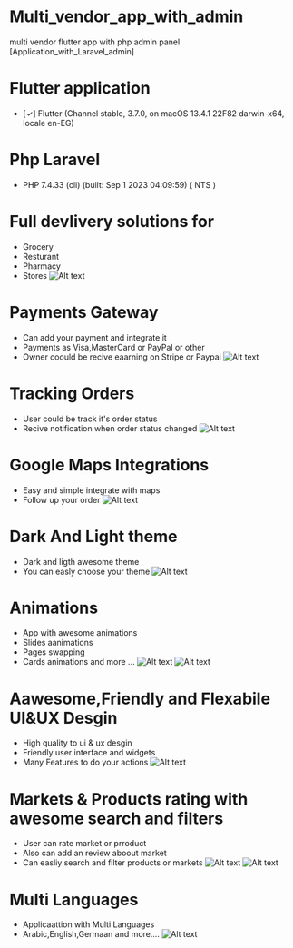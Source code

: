 # Multi_vendor_app_with_admin
multi vendor flutter app with php admin panel
[Application_with_Laravel_admin]

# Flutter application
- [✓] Flutter (Channel stable, 3.7.0, on macOS 13.4.1 22F82 darwin-x64, locale en-EG)
# Php Laravel
- PHP 7.4.33 (cli) (built: Sep  1 2023 04:09:59) ( NTS )


# Full devlivery solutions for 
- Grocery
- Resturant
- Pharmacy
- Stores
![Alt text](full_delivey_solutions.png)
# Payments Gateway
- Can add your payment and integrate it
- Payments as Visa,MasterCard or PayPal or other
- Owner coould be recive eaarning on Stripe or Paypal
![Alt text](payments.png)
# Tracking Orders
- User could be track it's order status
- Recive notification when order status changed
![Alt text](tacking_order.png)
# Google Maps Integrations
- Easy and simple integrate with maps
- Follow up your order
![Alt text](google_maps.png)
# Dark And Light theme
- Dark and  ligth awesome theme
- You can easly choose your theme
![Alt text](dark_theme.png)
# Animations
- App with awesome animations 
- Slides aanimations 
- Pages swapping 
- Cards animations and more ...
![Alt text](animations.png)
![Alt text](animations01.png)
# Aawesome,Friendly and Flexabile UI&UX Desgin
- High quality to ui & ux desgin
- Friendly  user interface and widgets
- Many Features to do your actions
![Alt text](ui_ux_design.png)
# Markets & Products rating with awesome search and filters
- User can rate market or prroduct
- Also can add an review aboout market
- Can easliy search and filter products or markets
![Alt text](rating.png)
![Alt text](search.png)
# Multi Languages
- Applicaattion with Multi Languages 
- Arabic,English,Germaan and more....
![Alt text](languages.png)




